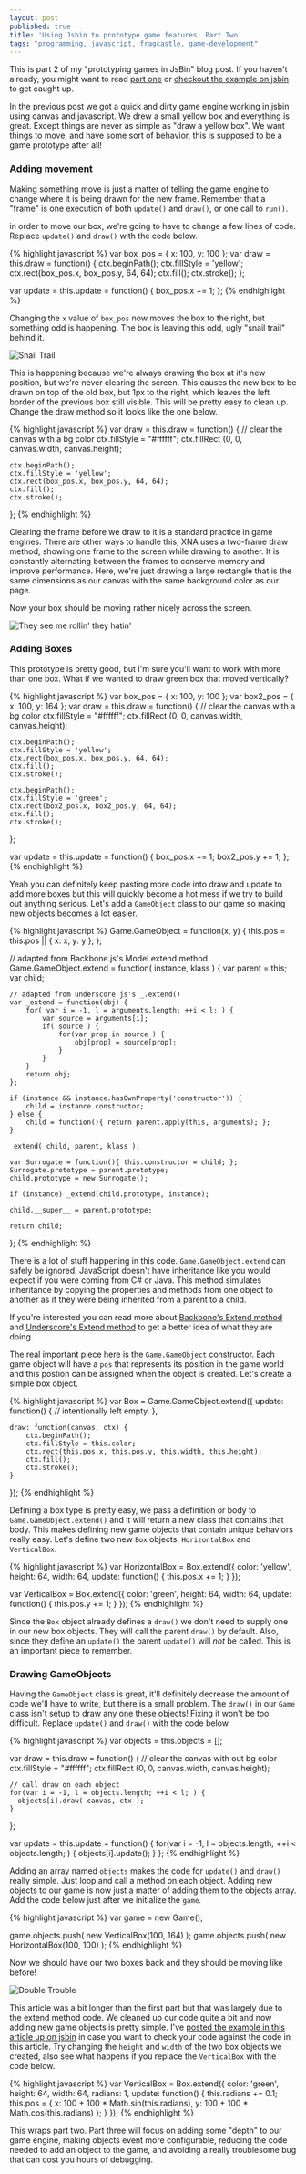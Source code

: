 ```yaml
---
layout: post
published: true
title: 'Using Jsbin to prototype game features: Part Two'
tags: "programming, javascript, fragcastle, game-development"
---
```


This is part 2 of my "prototyping games in JsBin" blog post. If you haven't already, you might want to read [part one]() or [checkout the example on jsbin]() to get caught up.

In the previous post we got a quick and dirty game engine working in jsbin using canvas and javascript. We drew a small yellow box and everything is great. Except things are never as simple as "draw a yellow box". We want things to move, and have some sort of behavior, this is supposed to be a game prototype after all!

### Adding movement

Making something move is just a matter of telling the game engine to change where it is being drawn for the new frame. Remember that a "frame" is one execution of both `update()` and `draw()`, or one call to `run()`.

in order to move our box, we're going to have to change a few lines of code. Replace `update()` and `draw()` with the code below.

{% highlight javascript %}
var box_pos = { x: 100, y: 100 };
var draw = this.draw = function() {
    ctx.beginPath();
    ctx.fillStyle = 'yellow';
    ctx.rect(box_pos.x, box_pos.y, 64, 64);
    ctx.fill();
    ctx.stroke();
};

var update = this.update = function() {
    box_pos.x += 1;
};
{% endhighlight %}

Changing the `x` value of `box_pos` now moves the box to the right, but something odd is happening. The box is leaving this odd, ugly "snail trail" behind it.

![Snail Trail](/assets/posts/game-proto-2/snail.png)

This is happening because we're always drawing the box at it's new position, but we're never clearing the screen. This causes the new box to be drawn on top of the old box, but 1px to the right, which leaves the left border of the previous box still visible. This will be pretty easy to clean up. Change the draw method so it looks like the one below.

{% highlight javascript %}
var draw = this.draw = function() {
    // clear the canvas with a bg color
    ctx.fillStyle = "#ffffff";
    ctx.fillRect (0, 0, canvas.width, canvas.height);

    ctx.beginPath();
    ctx.fillStyle = 'yellow';
    ctx.rect(box_pos.x, box_pos.y, 64, 64);
    ctx.fill();
    ctx.stroke();
};
{% endhighlight %}

Clearing the frame before we draw to it is a standard practice in game engines. There are other ways to handle this, XNA uses a two-frame draw method, showing one frame to the screen while drawing to another. It is constantly alternating between the frames to conserve memory and improve performance. Here, we're just drawing a large rectangle that is the same dimensions as our canvas with the same background color as our page.

Now your box should be moving rather nicely across the screen.

![They see me rollin' they hatin'](/assets/posts/game-proto-2/box-moving-1.gif)

### Adding Boxes
This prototype is pretty good, but I'm sure you'll want to work with more than one box. What if we wanted to draw green box that moved vertically?

{% highlight javascript %}
var box_pos = { x: 100, y: 100 };
var box2_pos = { x: 100, y: 164 };
var draw = this.draw = function() {
    // clear the canvas with a bg color
    ctx.fillStyle = "#ffffff";
    ctx.fillRect (0, 0, canvas.width, canvas.height);

    ctx.beginPath();
    ctx.fillStyle = 'yellow';
    ctx.rect(box_pos.x, box_pos.y, 64, 64);
    ctx.fill();
    ctx.stroke();

    ctx.beginPath();
    ctx.fillStyle = 'green';
    ctx.rect(box2_pos.x, box2_pos.y, 64, 64);
    ctx.fill();
    ctx.stroke();
};

var update = this.update = function() {
    box_pos.x += 1;
    box2_pos.y += 1;
};
{% endhighlight %}

Yeah you can definitely keep pasting more code into draw and update to add more boxes but this will quickly become a hot mess if we try to build out anything serious. Let's add a `GameObject` class to our game so making new objects becomes a lot easier.

{% highlight javascript %}
Game.GameObject = function(x, y) {
    this.pos = this.pos || { x: x, y: y };
};

// adapted from Backbone.js's Model.extend method
Game.GameObject.extend = function( instance, klass ) {
    var parent = this;
    var child;

    // adapted from underscore js's _.extend()
    var _extend = function(obj) {
        for( var i = -1, l = arguments.length; ++i < l; ) {
            var source = arguments[i];
            if( source ) {
                for(var prop in source ) {
                    obj[prop] = source[prop];
                }
            }
        }
        return obj;
    };

    if (instance && instance.hasOwnProperty('constructor')) {
        child = instance.constructor;
    } else {
        child = function(){ return parent.apply(this, arguments); };
    }

    _extend( child, parent, klass );

    var Surrogate = function(){ this.constructor = child; };
    Surrogate.prototype = parent.prototype;
    child.prototype = new Surrogate();

    if (instance) _extend(child.prototype, instance);

    child.__super__ = parent.prototype;

    return child;
};
{% endhighlight %}

There is a lot of stuff happening in this code. `Game.GameObject.extend` can safely be ignored. JavaScript doesn't have inheritance like you would expect if you were coming from C# or Java. This method simulates inheritance by copying the properties and methods from one object to another as if they were being inherited from a parent to a child.

If you're interested you can read more about [Backbone's Extend method](http://backbonejs.org/docs/backbone.html#section-190) and [Underscore's Extend method](http://underscorejs.org/docs/underscore.html#section-78) to get a better idea of what they are doing.

The real important piece here is the `Game.GameObject` constructor. Each game object will have a `pos` that represents its position in the game world and this postion can be assigned when the object is created. Let's create a simple box object.

{% highlight javascript %}
var Box = Game.GameObject.extend({
    update: function() {
        // intentionally left empty.
    },

    draw: function(canvas, ctx) {
        ctx.beginPath();
        ctx.fillStyle = this.color;
        ctx.rect(this.pos.x, this.pos.y, this.width, this.height);
        ctx.fill();
        ctx.stroke();
    }
});
{% endhighlight %}

Defining a box type is pretty easy, we pass a definition or body to `Game.GameObject.extend()` and it will return a new class that contains that body. This makes defining new game objects that contain unique behaviors really easy. Let's define two new `Box` objects: `HorizontalBox` and `VerticalBox`.

{% highlight javascript %}
var HorizontalBox = Box.extend({
    color: 'yellow',
    height: 64,
    width: 64,
    update: function() {
        this.pos.x += 1;
    }
});

var VerticalBox = Box.extend({
    color: 'green',
    height: 64,
    width: 64,
    update: function() {
        this.pos.y += 1;
    }
});
{% endhighlight %}

Since the `Box` object already defines a `draw()` we don't need to supply one in our new box objects. They will call the parent `draw()` by default. Also, since they define an `update()` the parent `update()` will _not_ be called. This is an important piece to remember.

### Drawing GameObjects

Having the `GameObject` class is great, it'll definitely decrease the amount of code we'll have to write, but there is a small problem. The `draw()` in our `Game` class isn't setup to draw any one these objects! Fixing it won't be too difficult. Replace `update()` and `draw()` with the code below.

{% highlight javascript %}
var objects = this.objects = [];

var draw = this.draw = function() {
    // clear the canvas with out bg color
    ctx.fillStyle = "#ffffff";
    ctx.fillRect (0, 0, canvas.width, canvas.height);

    // call draw on each object
    for(var i = -1, l = objects.length; ++i < l; ) {
      objects[i].draw( canvas, ctx );
    }
};

var update = this.update = function() {
    for(var i = -1, l = objects.length; ++i < objects.length; ) {
      objects[i].update();
    }
};
{% endhighlight %}

Adding an array named `objects` makes the code for `update()` and `draw()` really simple. Just loop and call a method on each object. Adding new objects to our game is now just a matter of adding them to the objects array. Add the code below just after we initialize the `game`.

{% highlight javascript %}
var game = new Game();

game.objects.push( new VerticalBox(100, 164) );
game.objects.push( new HorizontalBox(100, 100) );
{% endhighlight %}

Now we should have our two boxes back and they should be moving like before!

![Double Trouble](/assets/posts/game-proto-2/boxes-moving-1.gif)

This article was a bit longer than the first part but that was largely due to the extend method code. We cleaned up our code quite a bit and now adding new game objects is pretty simple. I've [posted the example in this article up on jsbin](http://jsbin.com/iPOzAJa/2/edit?js,output) in case you want to check your code against the code in this article. Try changing the `height` and `width` of the two box objects we created, also see what happens if you replace the `VerticalBox` with the code below.

{% highlight javascript %}
var VerticalBox = Box.extend({
    color: 'green',
    height: 64,
    width: 64,
    radians: 1,
    update: function() {
        this.radians += 0.1;
        this.pos = {
            x: 100 + 100 * Math.sin(this.radians),
            y: 100 + 100 * Math.cos(this.radians)
        };
    }
});
{% endhighlight %}

This wraps part two. Part three will focus on adding some "depth" to our game engine, making objects event more configurable, reducing the code needed to add an object to the game, and avoiding a really troublesome bug that can cost you hours of debugging.
